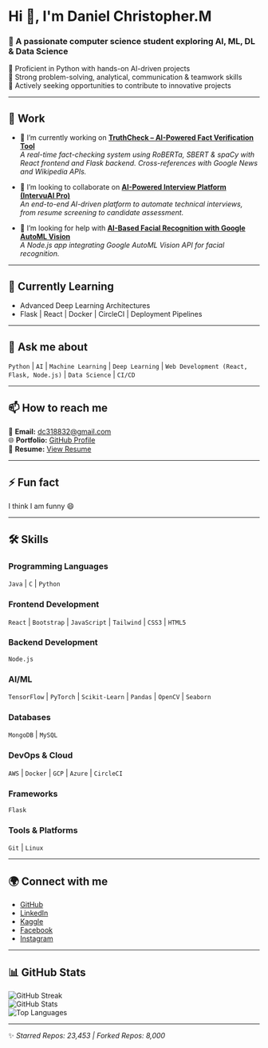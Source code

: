 # Hi 👋, I'm Daniel Christopher.M  

### 🚀 A passionate computer science student exploring AI, ML, DL & Data Science  

🔹 Proficient in Python with hands-on AI-driven projects  
🔹 Strong problem-solving, analytical, communication & teamwork skills  
🔹 Actively seeking opportunities to contribute to innovative projects  

---

## 💼 Work  

- 🔭 I’m currently working on **[TruthCheck – AI-Powered Fact Verification Tool](https://github.com/CHRISDANIEL145/truth-check)**  
  *A real-time fact-checking system using RoBERTa, SBERT & spaCy with React frontend and Flask backend. Cross-references with Google News and Wikipedia APIs.*  

- 👯 I’m looking to collaborate on **[AI-Powered Interview Platform (IntervuAI Pro)](https://github.com/CHRISDANIEL145/AI-Powered_Interview_Platform)**  
  *An end-to-end AI-driven platform to automate technical interviews, from resume screening to candidate assessment.*  

- 🤝 I’m looking for help with **[AI-Based Facial Recognition with Google AutoML Vision](https://github.com/CHRISDANIEL145/AI-Based-Facial-Recognition-with-Google-AutoML-Vision-)**  
  *A Node.js app integrating Google AutoML Vision API for facial recognition.*  

---

## 🌱 Currently Learning  

- Advanced Deep Learning Architectures  
- Flask | React | Docker | CircleCI | Deployment Pipelines  

---

## 💬 Ask me about  

`Python` | `AI` | `Machine Learning` | `Deep Learning` | `Web Development (React, Flask, Node.js)` | `Data Science` | `CI/CD`  

---

## 📫 How to reach me  

📧 **Email:** dc318832@gmail.com  
🌐 **Portfolio:** [GitHub Profile](https://github.com/CHRISDANIEL145)  
📄 **Resume:** [View Resume](https://drive.google.com/drive/folders/10p_dIXSoYw2cl2SCQ8Hd0O06v1WvLuSz?usp=drive_link)  

---

## ⚡ Fun fact  
I think I am funny 😄  

---

## 🛠️ Skills  

### Programming Languages  
`Java` | `C` | `Python`  

### Frontend Development  
`React` | `Bootstrap` | `JavaScript` | `Tailwind` | `CSS3` | `HTML5`  

### Backend Development  
`Node.js`  

### AI/ML  
`TensorFlow` | `PyTorch` | `Scikit-Learn` | `Pandas` | `OpenCV` | `Seaborn`  

### Databases  
`MongoDB` | `MySQL`  

### DevOps & Cloud  
`AWS` | `Docker` | `GCP` | `Azure` | `CircleCI`  

### Frameworks  
`Flask`  

### Tools & Platforms  
`Git` | `Linux`  

---

## 🌍 Connect with me  

- [GitHub](https://github.com/chrisdaniel145)  
- [LinkedIn](https://www.linkedin.com/in/daniel-christopher-m-9288a7249/)  
- [Kaggle](https://www.kaggle.com/danielchristop)  
- [Facebook](https://www.facebook.com/profile.php?id=100037114594535)  
- [Instagram](https://www.instagram.com/chris_daniel145/)  

---

## 📊 GitHub Stats  

![GitHub Streak](https://github-readme-streak-stats.herokuapp.com/?user=CHRISDANIEL145&theme=radical)  
![GitHub Stats](https://github-readme-stats.vercel.app/api?username=CHRISDANIEL145&show_icons=true&theme=radical)  
![Top Languages](https://github-readme-stats.vercel.app/api/top-langs/?username=CHRISDANIEL145&layout=compact&theme=radical)  

---

✨ *Starred Repos: 23,453 | Forked Repos: 8,000*  
